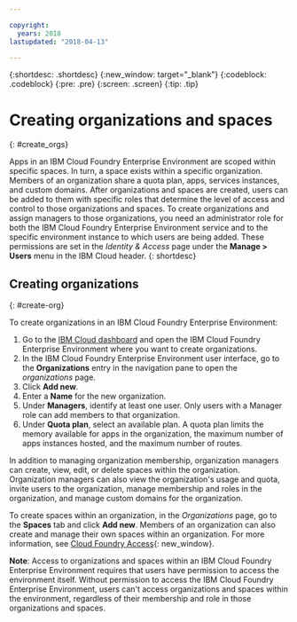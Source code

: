 ```yaml
---

copyright:
  years: 2018
lastupdated: "2018-04-13"

---
```


{:shortdesc: .shortdesc}
{:new_window: target="_blank"}
{:codeblock: .codeblock}
{:pre: .pre}
{:screen: .screen}
{:tip: .tip}

# Creating organizations and spaces
{: #create_orgs}

Apps in an IBM Cloud Foundry Enterprise Environment are scoped within specific spaces. In turn, a space exists within a specific organization. Members of an organization share a quota plan, apps, services instances, and custom domains. After organizations and spaces are created, users can be added to them with specific roles that determine the level of access and control to those organizations and spaces. To create organizations and assign managers to those organizations, you need an administrator role for both the IBM Cloud Foundry Enterprise Environment service and to the specific environment instance to which users are being added. These permissions are set in the _Identity & Access_ page under the **Manage > Users** menu in the IBM Cloud header.
{: shortdesc}

## Creating organizations
{: #create-org}

To create organizations in an IBM Cloud Foundry Enterprise Environment:

1. Go to the [IBM Cloud dashboard](https://console.bluemix.net/dashboard/apps/) and open the IBM Cloud Foundry Enterprise Environment where you want to create organizations.
2. In the IBM Cloud Foundry Enterprise Environment user interface, go to the **Organizations** entry in the navigation pane to open the _organizations_ page.
3. Click **Add new**.
4. Enter a **Name** for the new organization.
5. Under **Managers**, identify at least one user. Only users with a Manager role can add members to that organization.
6. Under **Quota plan**, select an available plan. A quota plan limits the memory available for apps in the organization, the maximum number of apps instances hosted, and the maximum number of routes.

In addition to managing organization membership, organization managers can create, view, edit, or delete spaces within the organization. Organization managers can also view the organization's usage and quota, invite users to the organization, manage membership and roles in the organization, and manage custom domains for the organization.

To create spaces within an organization, in the _Organizations_ page, go to the **Spaces** tab and click **Add new**. Members of an organization can also create and manage their own spaces within an organization. For more information, see [Cloud Foundry Access](https://console.bluemix.net/docs/iam/cfaccess.html#cfroles){: new_window}.

**Note**: Access to organizations and spaces within an IBM Cloud Foundry Enterprise Environment requires that users have permission to access the environment itself. Without permission to access the IBM Cloud Foundry Enterprise Environment, users can't access organizations and spaces within the environment, regardless of their membership and role in those organizations and spaces.
